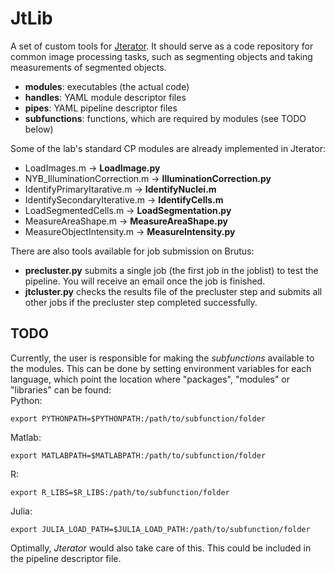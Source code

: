 JtLib
=====

A set of custom tools for [Jterator](https://github.com/HackerMD/Jterator).
It should serve as a code repository for common image processing tasks, such as segmenting objects and taking measurements of segmented objects. 
    
* **modules**: executables (the actual code)       
* **handles**:  YAML module descriptor files    
* **pipes**: YAML pipeline descriptor files     
* **subfunctions**: functions, which are required by modules (see TODO below)   

Some of the lab's standard CP modules are already implemented in Jterator:

* LoadImages.m -> **LoadImage.py**     
* NYB_IlluminationCorrection.m -> **IlluminationCorrection.py**    
* IdentifyPrimaryItarative.m -> **IdentifyNuclei.m**   
* IdentifySecondaryIterative.m -> **IdentifyCells.m**     
* LoadSegmentedCells.m -> **LoadSegmentation.py**
* MeasureAreaShape.m -> **MeasureAreaShape.py**   
* MeasureObjectIntensity.m -> **MeasureIntensity.py**
    
There are also tools available for job submission on Brutus:    
* **precluster.py** submits a single job (the first job in the joblist) to test the pipeline. You will receive an email once the job is finished.    
* **jtcluster.py** checks the results file of the precluster step and submits all other jobs if the precluster step completed successfully. 


TODO
----

Currently, the user is responsible for making the *subfunctions* available to the modules.
This can be done by setting environment variables for each language, which point the location where "packages", "modules" or "libraries" can be found:       
Python:  
```{bash}
export PYTHONPATH=$PYTHONPATH:/path/to/subfunction/folder
```

Matlab:     
```{bash}
export MATLABPATH=$MATLABPATH:/path/to/subfunction/folder
```

R:  
```{bash}
export R_LIBS=$R_LIBS:/path/to/subfunction/folder
```

Julia:      
```{bash}
export JULIA_LOAD_PATH=$JULIA_LOAD_PATH:/path/to/subfunction/folder
```

Optimally, *Jterator* would also take care of this. This could be included in the pipeline descriptor file.
